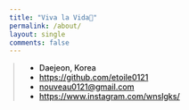 ```yaml
---
title: "Viva la Vida🍉"
permalink: /about/
layout: single
comments: false
---
```

<div style="border-left: 2px solid rgba(199, 198, 198, 0.7); margin: 0.5em 0 0 0.5em; padding-left: 1.5em; font-weight: 500;">
    <ul class="author__urls social-icons">
        <li itemprop="homeLocation" itemscope itemtype="https://schema.org/Place">
          <i class="fas fa-fw fa-map-marker-alt" aria-hidden="true"></i> <span itemprop="name">  Daejeon, Korea</span>
        </li>
        <li>
          <a href="https://github.com/etoile0121" itemprop="sameAs" rel="nofollow noopener noreferrer">
            <i class="fab fa-fw fa-github" aria-hidden="true"></i><span class="label">  https://github.com/etoile0121</span>
          </a>
        </li>
        <li>
          <a href="mailto:nouveau0121@gmail.com">
            <meta itemprop="email" content="nouveau0121@gmail.com" />
            <i class="fas fa-fw fa-envelope-square" aria-hidden="true"></i><span class="label">  nouveau0121@gmail.com</span>
          </a>
        </li>
        <li>
          <a href="https://www.instagram.com/wnslgks/" itemprop="sameAs" rel="nofollow noopener noreferrer">
            <i class="fab fa-fw fa-instagram" aria-hidden="true"></i><span class="label">  https://www.instagram.com/wnslgks/</span>
          </a>
        </li>
    </ul>
  </div>